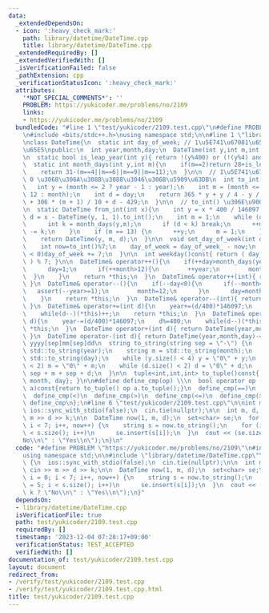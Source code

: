 ```yaml
---
data:
  _extendedDependsOn:
  - icon: ':heavy_check_mark:'
    path: library/datetime/DateTime.cpp
    title: library/datetime/DateTime.cpp
  _extendedRequiredBy: []
  _extendedVerifiedWith: []
  _isVerificationFailed: false
  _pathExtension: cpp
  _verificationStatusIcon: ':heavy_check_mark:'
  attributes:
    '*NOT_SPECIAL_COMMENTS*': ''
    PROBLEM: https://yukicoder.me/problems/no/2109
    links:
    - https://yukicoder.me/problems/no/2109
  bundledCode: "#line 1 \"test/yukicoder/2109.test.cpp\"\n#define PROBLEM \"https://yukicoder.me/problems/no/2109\"\
    \n#include <bits/stdc++.h>\nusing namespace std;\n\n#line 1 \"library/datetime/DateTime.cpp\"\
    \nclass DateTime{\n  static int day_of_week; // 1\u5E741\u67081\u65E5\u306E\u66DC\
    \u65E5\npublic:\n  int year,month,day;\n  DateTime(int y,int m,int d):year(y),month(m),day(d){}\n\
    \n  static bool is_leap_year(int y){ return !(y%400) or (!(y%4) and y%100); }\n\
    \  static int month_days(int y,int m){\n    if(m==2)return 28+is_leap_year(y);\n\
    \    return 31-(m==4||m==6||m==9||m==11);\n  }\n\n  // 1\u5E741\u67081\u65E5\u304C\
    \ 0 \u3068\u306A\u308B\u3088\u3046\u306B\u5909\u63DB\n  int to_int()const{\n \
    \   int y = (month <= 2 ? year - 1 : year);\n    int m = (month <= 2 ? month +\
    \ 12 : month);\n    int d = day;\n    return 365 * y + y / 4 - y / 100 + y / 400\
    \ + 306 * (m + 1) / 10 + d - 429;\n  }\n\n  // to_int() \u306E\u9006\u95A2\u6570\
    \n  static DateTime from_int(int x){\n    int y = x * 400 / 146097 + 1;\n    int\
    \ d = x - DateTime(y, 1, 1).to_int();\n    int m = 1;\n    while (d >= 28) {\n\
    \      int k = month_days(y,m);\n      if (d < k) break;\n      ++m;\n      d\
    \ -= k;\n    }\n    if (m == 13) {\n      ++y;\n      m = 1;\n    }\n    ++d;\n\
    \    return DateTime(y, m, d);\n  }\n\n  void set_day_of_week(int day_of_week_){\n\
    \    int now=to_int()%7;\n    day_of_week = day_of_week_ - now;\n    if(day_of_week\
    \ < 0)day_of_week += 7;\n  }\n\n  int weekday()const{ return ( day_of_week + to_int()\
    \ ) % 7; }\n\n  DateTime& operator++(){\n    if(++day>month_days(year,month)){\n\
    \      day=1;\n      if(++month>12){\n        ++year;\n        month=1;\n    \
    \  }\n    }\n    return *this;\n  }\n  DateTime& operator++(int){ return ++(*this);\
    \ }\n  DateTime& operator--(){\n    if(--day<0){\n      if(--month<0){\n     \
    \   assert(--year>=1);\n        month=12;\n      }\n      day=month_days(year,month);\n\
    \    }\n    return *this;\n  }\n  DateTime& operator--(int){ return --(*this);\
    \ }\n  DateTime& operator+=(int d){\n    year+=(d/400)*146097;\n    d%=400;\n\
    \    while(d--)(*this)++;\n    return *this;\n  }\n  DateTime& operator-=(int\
    \ d){\n    year-=(d/400)*146097;\n    d%=400;\n    while(d--)(*this)--;\n    return\
    \ *this;\n  }\n  DateTime operator+(int d){ return DateTime(year,month,day)+=d;\
    \ }\n  DateTime operator-(int d){ return DateTime(year,month,day)-=d; }\n\n  //\
    \ yyyy[sep]mm[sep]dd\n  string to_string(string sep = \"-\") {\n    string y =\
    \ std::to_string(year);\n    string m = std::to_string(month);\n    string d =\
    \ std::to_string(day);\n    while (y.size() < 4) y = \"0\" + y;\n    while (m.size()\
    \ < 2) m = \"0\" + m;\n    while (d.size() < 2) d = \"0\" + d;\n    return y +\
    \ sep + m + sep + d;\n  }\n\n  tuple<int,int,int> to_tuple()const{ return {year,\
    \ month, day}; }\n\n#define define_cmp(op) \\\n  bool operator op (const DateTime&\
    \ a)const{return to_tuple() op a.to_tuple();}\n  define_cmp(==)\n  define_cmp(!=)\n\
    \  define_cmp(<)\n  define_cmp(>)\n  define_cmp(<=)\n  define_cmp(>=)\n#undef\
    \ define_cmp\n};\n#line 6 \"test/yukicoder/2109.test.cpp\"\n\nint main() {\n \
    \ ios::sync_with_stdio(false);\n  cin.tie(nullptr);\n\n  int m, d, k;\n  cin >>\
    \ m >> d >> k;\n\n  DateTime now(1, m, d);\n  set<char> se;\n  for (int i = 0;\
    \ i < 7; i++, now++) {\n    string s = now.to_string();\n    for (int i = 5; i\
    \ < s.size(); i++)\n      se.insert(s[i]);\n  }\n  cout << (se.size() <= k ? \"\
    No\\n\" : \"Yes\\n\");\n}\n"
  code: "#define PROBLEM \"https://yukicoder.me/problems/no/2109\"\n#include <bits/stdc++.h>\n\
    using namespace std;\n\n#include \"library/datetime/DateTime.cpp\"\n\nint main()\
    \ {\n  ios::sync_with_stdio(false);\n  cin.tie(nullptr);\n\n  int m, d, k;\n \
    \ cin >> m >> d >> k;\n\n  DateTime now(1, m, d);\n  set<char> se;\n  for (int\
    \ i = 0; i < 7; i++, now++) {\n    string s = now.to_string();\n    for (int i\
    \ = 5; i < s.size(); i++)\n      se.insert(s[i]);\n  }\n  cout << (se.size() <=\
    \ k ? \"No\\n\" : \"Yes\\n\");\n}"
  dependsOn:
  - library/datetime/DateTime.cpp
  isVerificationFile: true
  path: test/yukicoder/2109.test.cpp
  requiredBy: []
  timestamp: '2023-12-04 07:28:17+09:00'
  verificationStatus: TEST_ACCEPTED
  verifiedWith: []
documentation_of: test/yukicoder/2109.test.cpp
layout: document
redirect_from:
- /verify/test/yukicoder/2109.test.cpp
- /verify/test/yukicoder/2109.test.cpp.html
title: test/yukicoder/2109.test.cpp
---
```

